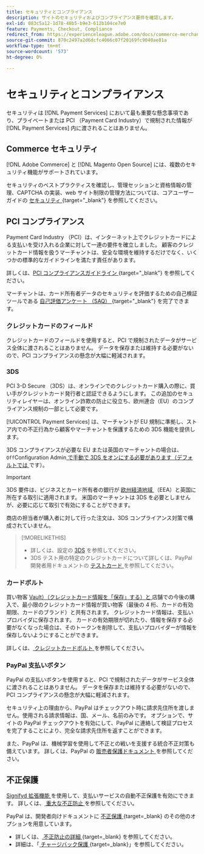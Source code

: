 ```yaml
---
title: セキュリティとコンプライアンス
description: サイトのセキュリティおよびコンプライアンス要件を確認します。
exl-id: 083c5a12-1d78-48b5-b9e3-612b104ce7e0
feature: Payments, Checkout, Compliance
redirect_from: https://experienceleague.adobe.com/docs/commerce-merchant-services/payment-services/security.html?lang=ja
source-git-commit: 870c2497a2d6dcfc4066c07f20169fc9040ae81a
workflow-type: tm+mt
source-wordcount: '573'
ht-degree: 0%

---
```


# セキュリティとコンプライアンス

セキュリティは [!DNL Payment Services] において最も重要な懸念事項であり、プライベートまたは PCI （Payment Card Industry）で規制された情報が [!DNL Payment Services] 内に渡されることはありません。

## Commerce セキュリティ

[!DNL Adobe Commerce] と [!DNL Magento Open Source] には、複数のセキュリティ機能がサポートされています。

セキュリティのベストプラクティスを確認し、管理セッションと資格情報の管理、CAPTCHA の実装、web サイト制限の管理方法については、コアユーザーガイドの [ セキュリティ ](https://experienceleague.adobe.com/ja/docs/commerce-admin/systems/security/security){target="_blank"} を参照してください。

## PCI コンプライアンス

Payment Card Industry （PCI）は、インターネット上でクレジットカードによる支払いを受け入れる企業に対して一連の要件を確立しました。 顧客のクレジットカード情報を扱うマーチャントは、安全な環境を維持するだけでなく、いくつかの標準的なガイドラインを満たす責任があります。

詳しくは、[PCI コンプライアンスガイドライン ](https://experienceleague.adobe.com/ja/docs/commerce-admin/start/compliance/payments/compliance-pci){target="_blank"} を参照してください。

マーチャントは、カード所有者データのセキュリティを評価するための自己検証ツールである [ 自己評価アンケート （SAQ） ](https://www.pcisecuritystandards.org/pci_security/completing_self_assessment){target="_blank"} を完了できます。

### クレジットカードのフィールド

クレジットカードのフィールドを使用すると、PCI で規制されたデータがサービス全体に渡されることはありません。 データを保存または維持する必要がないので、PCI コンプライアンスの懸念が大幅に軽減されます。

### 3DS

PCI 3-D Secure （3DS）は、オンラインでのクレジットカード購入の際に、買い手がクレジットカード発行者と認証できるようにします。 この追加のセキュリティレイヤーは、オンライン詐欺の防止に役立ち、欧州連合（EU）のコンプライアンス規制の一部として必要です。

[!UICONTROL Payment Services] は、マーチャントが EU 規制に準拠し、ストア内での不正行為から顧客やマーチャントを保護するための 3DS 機能を提供します。

3DS コンプライアンスが必要な EU または英国のマーチャントの場合は、`Off`Configuration Admin[ で手動で 3DS をオンにする必要があります（デフォルトでは ](configure-admin.md#credit-card-fields) です）。

>[!IMPORTANT]
>
>3DS 要件は、ビジネスとカード所有者の銀行が [ 欧州経済地域 ](https://www.efta.int/eea) （EEA）と英国に所在する取引に適用されます。 米国のマーチャントは 3DS を必要としませんが、必要に応じて取引で有効にすることができます。

商店の担当者が購入者に対して行った注文は、3DS コンプライアンス対策で構成されていません。

>[!MORELIKETHIS]
>
> * 詳しくは、設定の [3DS](configure-admin.md#3ds) を参照してください。
> * 3DS テスト用の特定のクレジットカードについて詳しくは、PayPal 開発者用ドキュメントの [ テストカード ](https://developer.paypal.com/docs/checkout/advanced/customize/3d-secure/test/) を参照してください。

### カードボルト

買い物客 [Vault）（クレジットカード情報を「保存」する）と ](vaulting.md) 店舗での今後の購入で、最小限のクレジットカード情報が買い物客（最後の 4 桁、カードの有効期限、カードのブランド）と共有されます。 クレジットカード情報は、支払いプロバイダに保存されます。 カードの有効期限が切れたり、情報を保存する必要がなくなった場合は、そのトークンを削除して、支払いプロバイダーが情報を保存しないようにすることができます。

詳しくは、[ クレジットカードボルト ](vaulting.md) を参照してください。

### PayPal 支払いボタン

PayPal の支払いボタンを使用すると、PCI で規制されたデータがサービス全体に渡されることはありません。 データを保存または維持する必要がないので、PCI コンプライアンスの懸念が大幅に軽減されます。

セキュリティ上の理由から、PayPal はチェックアウト時に請求先住所を渡しません。使用される請求情報は、国、メール、名前のみです。 オプションで、サイトの PayPal チェックアウトを有効にして、PayPal に連絡して検証プロセスを完了することにより、完全な請求先住所を返すことができます。

また、PayPal は、機械学習を使用して不正との戦いを支援する統合不正対策も備えています。 詳しくは、PayPal の [ 販売者保護ドキュメント ](https://www.paypal.com/us/webapps/mpp/security/seller-protection) を参照してください。

## 不正保護

[Signifyd 拡張機能 ](https://commercemarketplace.adobe.com/signifyd-module-connect.html) を使用して、支払いサービスの自動不正保護を有効にできます。 詳しくは、[ 重大な不正防止 ](fraud-protection.md) を参照してください。

PayPal は、開発者向けドキュメントに [ 不正保護 ](https://www.paypal.com/us/cshelp/article/what-is-fraud-protection-help1014){target=_blank} のその他のオプションを用意しています。

* 詳しくは、[ 不正防止の詳細 ](https://www.paypal.com/us/enterprise/fraud-protection-advanced#fraud-protection-advanced){target=_blank} を参照してください。
* 詳細は、「[ チャージバック保護 ](https://www.paypal.com/us/cshelp/article/what-is-chargeback-protection-help608){target=_blank}」を参照してください。
